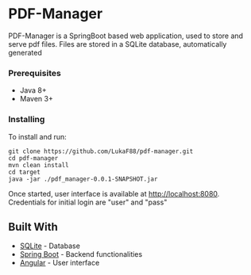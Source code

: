 # PDF-Manager

PDF-Manager is a SpringBoot based web application, used to store and serve pdf files. Files are stored in a SQLite database, automatically generated

### Prerequisites

- Java 8+
- Maven 3+

### Installing

To install and run:
```
git clone https://github.com/LukaF88/pdf-manager.git
cd pdf-manager
mvn clean install
cd target
java -jar ./pdf_manager-0.0.1-SNAPSHOT.jar
```

Once started, user interface is available at [http://localhost:8080](http://localhost:8080). Credentials for initial login are "user" and "pass"


## Built With

* [SQLite](https://www.sqlite.org/) - Database
* [Spring Boot](https://spring.io/projects/spring-boot) - Backend functionalities
* [Angular](https://angular.io/) - User interface
